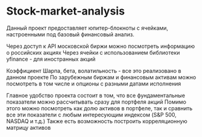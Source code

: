 # Stock-market-analysis
Данный проект предоставляет юпитер-блокноты с ячейками, настроенными под базовый финансовый анализ. 

Через доступ к API московской биржи можно посмотреть информацию о российских акциях
Через ячейки с использованием библиотеки yfinance - для иностранных акций

Коэффициент Шарпа, бета, волатильность - все это реализовано в данном проекте
По зарубежным биржам и финансовым активам можно посмотреть в том числе и опционы с разными датами исполнения

Главное удобство проекта состоит в том, что все фундаментальные показатели можно рассчитывать сразу для портфеля акций
Помимо этого можно посмотреть как долю активов в портфеле, так и сравнить все эти показатели с любым интересующим индексом (S&P 500, NASDAQ и т.д.)
Также есть возможность построить корреляционную матрицу активов

